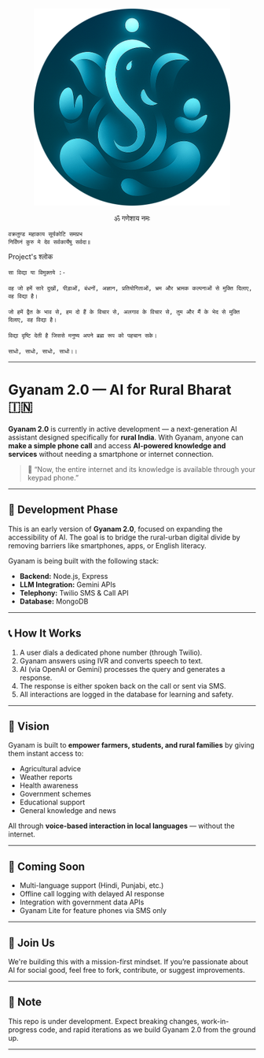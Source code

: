 <p align="center">
  <img src="./readme.png" alt="Saadhna AI Logo" width="400" />
</p>

<p align="center">
         ॐ गणेशाय नमः 
  
    वक्रतुण्ड महाकाय सूर्यकोटि समप्रभ  
    निर्विघ्नं कुरु मे देव सर्वकार्येषु सर्वदा॥
</p>

<p>
   Project's श्लोक
   
    सा विद्या या विमुक्तये :-

    वह जो हमें सारे दुखों, पीड़ाओं, बंधनों, अज्ञान, प्रतियोगिताओं, भ्रम और भ्रामक कल्पनाओं से मुक्ति दिलाए, वह विद्या है।

    जो हमें द्वैत के भाव से, हम दो हैं के विचार से, अलगाव के विचार से, तुम और मैं के भेद से मुक्ति दिलाए, वह विद्या है।

    विद्या दृष्टि देती है जिससे मनुष्य अपने ब्रह्म रूप को पहचान सके।

    साधो, साधो, साधो, साधो।।
</p>

---
# Gyanam 2.0 — AI for Rural Bharat 🇮🇳

**Gyanam 2.0** is currently in active development — a next-generation AI assistant designed specifically for **rural India**. With Gyanam, anyone can **make a simple phone call** and access **AI-powered knowledge and services** without needing a smartphone or internet connection.

> 🌾 “Now, the entire internet and its knowledge is available through your keypad phone.”

---

## 🚧 Development Phase

This is an early version of **Gyanam 2.0**, focused on expanding the accessibility of AI. The goal is to bridge the rural-urban digital divide by removing barriers like smartphones, apps, or English literacy.

Gyanam is being built with the following stack:

- **Backend:** Node.js, Express
- **LLM Integration:** Gemini APIs
- **Telephony:** Twilio SMS & Call API
- **Database:** MongoDB

---

## 📞 How It Works

1. A user dials a dedicated phone number (through Twilio).
2. Gyanam answers using IVR and converts speech to text.
3. AI (via OpenAI or Gemini) processes the query and generates a response.
4. The response is either spoken back on the call or sent via SMS.
5. All interactions are logged in the database for learning and safety.

---

## 🌱 Vision

Gyanam is built to **empower farmers, students, and rural families** by giving them instant access to:

- Agricultural advice
- Weather reports
- Health awareness
- Government schemes
- Educational support
- General knowledge and news

All through **voice-based interaction in local languages** — without the internet.

---

## 🚀 Coming Soon

- Multi-language support (Hindi, Punjabi, etc.)
- Offline call logging with delayed AI response
- Integration with government data APIs
- Gyanam Lite for feature phones via SMS only

---

## 🤝 Join Us

We're building this with a mission-first mindset. If you’re passionate about AI for social good, feel free to fork, contribute, or suggest improvements.

---

## 📌 Note

This repo is under development. Expect breaking changes, work-in-progress code, and rapid iterations as we build Gyanam 2.0 from the ground up.

---

